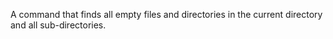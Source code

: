 A command that finds all empty files and directories in the current directory and all sub-directories.
